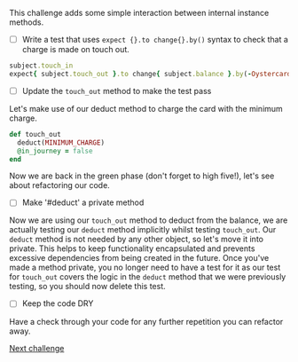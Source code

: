 This challenge adds some simple interaction between internal instance methods.
- [ ] Write a test that uses `expect {}.to change{}.by()` syntax to check that a charge is made on touch out.

```ruby
subject.touch_in
expect{ subject.touch_out }.to change{ subject.balance }.by(-Oystercard::MINIMUM_CHARGE)
```
- [ ] Update the `touch_out` method to make the test pass

Let's make use of our deduct method to charge the card with the minimum charge.

```ruby
def touch_out
  deduct(MINIMUM_CHARGE)
  @in_journey = false
end
```

Now we are back in the green phase (don't forget to high five!), let's see about refactoring our code.

- [ ] Make '#deduct' a private method

Now we are using our `touch_out` method to deduct from the balance, we are actually testing our `deduct` method implicitly whilst testing `touch_out`. Our `deduct` method is not needed by any other object, so let's move it into private. This helps to keep functionality encapsulated and prevents excessive dependencies from being created in the future. Once you've made a method private, you no longer need to have a test for it as our test for `touch_out` covers the logic in the `deduct` method that we were previously testing, so you should now delete this test.

- [ ] Keep the code DRY

Have a check through your code for any further repetition you can refactor away.

[Next challenge](../README%20Files/11_saving_entry_station.md)
